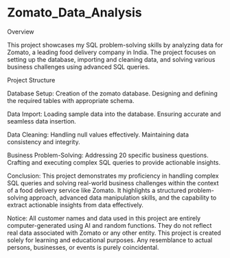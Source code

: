 # Zomato_Data_Analysis

Overview

This project showcases my SQL problem-solving skills by analyzing data for Zomato, a leading food delivery company in India. The project focuses on setting up the database, importing and cleaning data, and solving various business challenges using advanced SQL queries.

Project Structure

Database Setup:
Creation of the zomato database.
Designing and defining the required tables with appropriate schema.

Data Import:
Loading sample data into the database.
Ensuring accurate and seamless data insertion.

Data Cleaning:
Handling null values effectively.
Maintaining data consistency and integrity.

Business Problem-Solving:
Addressing 20 specific business questions.
Crafting and executing complex SQL queries to provide actionable insights.

Conclusion:
This project demonstrates my proficiency in handling complex SQL queries and solving real-world business challenges within the context of a food delivery service like Zomato. It highlights a structured problem-solving approach, advanced data manipulation skills, and the capability to extract actionable insights from data effectively.

Notice:
All customer names and data used in this project are entirely computer-generated using AI and random functions. They do not reflect real data associated with Zomato or any other entity. This project is created solely for learning and educational purposes. Any resemblance to actual persons, businesses, or events is purely coincidental.
